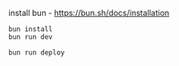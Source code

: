 install bun - https://bun.sh/docs/installation

```
bun install
bun run dev
```

```
bun run deploy
```
